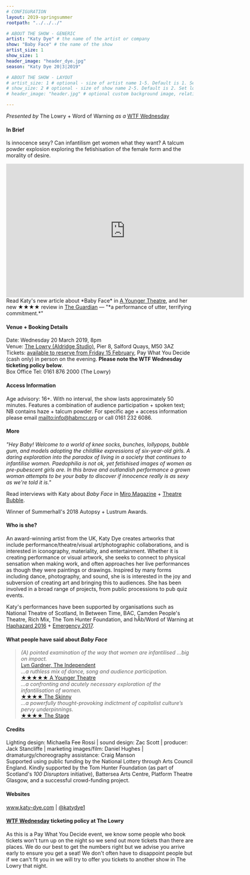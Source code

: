 ```yaml
---
# CONFIGURATION
layout: 2019-springsummer
rootpath: "../../../"

# ABOUT THE SHOW - GENERIC
artist: "Katy Dye" # the name of the artist or company
show: "Baby Face" # the name of the show
artist_size: 1
show_size: 1
header_image: "header_dye.jpg"    
season: "Katy Dye 20|3|2019"

# ABOUT THE SHOW - LAYOUT
# artist_size: 1 # optional - size of artist name 1-5. Default is 1. Set longer names to lower values
# show_size: 2 # optional - size of show name 2-5. Default is 2. Set longer names to lower values
# header_image: "header.jpg" # optional custom background image, relative to current page

---
```

*Presented by* The Lowry + Word of Warning *as a* <a href="http://thelowry.com/about-us/festivals-projects/take-a-risk/wtf-wednesday" target="_blank">WTF Wednesday</a>
         
#### In Brief      
Is innocence sexy? Can infantilism get women what they want? A talcum powder explosion exploring the fetishisation of the female form and the morality of desire.       
        
<iframe src="http://player.vimeo.com/video/319703157" width="640" height="360" frameborder="0" allowfullscreen></iframe>        
<br>        
Read Katy's new article about *Baby Face* in <a href="http://www.ayoungertheatre.com/wailing-kicking-crying-drooling-is-this-sexy-is-this-really-what-you-want" target="_blank">A Younger Theatre</a>, and her new ★★★★ review in <a href="http://www.theguardian.com/stage/2019/mar/01/baby-face-review-terrifying-take-on-the-infantilisation-of-women-theatre-deli-sheffield" target="_blank">The Guardian</a> — "*a performance of utter, terrifying commitment.*"          
        
#### Venue + Booking Details           
Date: Wednesday 20 March 2019, 8pm        
Venue: <a href="http://thelowry.com/visit-lowry/how-to-get-here" target="_blank">The Lowry (Aldridge Studio)</a>, Pier 8, Salford Quays, M50 3AZ         
Tickets: <a href="http://www.thelowry.com/whats-on/wtf-wednesday-katy-dye-babyface" target="_blank">available to reserve from Friday 15 February</a>, Pay What You Decide (cash only) in person on the evening. **Please note the WTF Wednesday ticketing policy below**.          
Box Office Tel: 0161 876 2000 (The Lowry)          
          
#### Access Information        
Age advisory: 16+. With no interval, the show lasts approximately 50 minutes. Features a combination of audience participation + spoken text; NB contains haze + talcum powder. For specific age + access information please email <mailto:info@habmcr.org> or call 0161 232 6086.     
             
#### More         
*"Hey Baby! Welcome to a world of knee socks, bunches, lollypops, bubble gum, and models adopting the childlike expressions of six-year-old girls. A daring exploration into the paradox of living in a society that continues to infantilise women. Paedophilia is not ok, yet fetishised images of women as pre-pubescent girls are. In this brave and outlandish performance a grown woman attempts to be your baby to discover if innocence really is as sexy as we're told it is."*           
              
Read interviews with Katy about *Baby Face* in <a href="http://www.miromagazine.com/theatre/edinburgh-2018-spotlight-baby-face" target="_blank">Miro Magazine</a> + <a href="http://www.theatrebubble.com/2018/07/edinburgh-fringe-2018-interview-with-katy-dye" target="_blank">Theatre Bubble</a>.            
           
Winner of Summerhall's 2018 Autopsy + Lustrum Awards.        
         
#### Who is she?        
An award-winning artist from the UK, Katy Dye creates artworks that include performance/theatre/visual art/photographic collaborations, and is interested in iconography, materiality, and entertainment. Whether it is creating performance or visual artwork, she seeks to connect to physical sensation when making work, and often approaches her live performances as though they were paintings or drawings. Inspired by many forms including dance, photography, and sound, she is is interested in the joy and subversion of creating art and bringing this to audiences. She has been involved in a broad range of projects, from public processions to pub quiz events.           
         
Katy's performances have been supported by organisations such as National Theatre of Scotland, In Between Time, BAC, Camden People's Theatre, Rich Mix, The Tom Hunter Foundation, and hÅb/Word of Warning at [Haphazard 2016](/archive/2016-haphazard/programme) + [Emergency 2017](/archive/2017-emergency/evening).        
           
#### What people have said about *Baby Face*         
>*(A) pointed examination of the way that women are infantilised …big on impact.*<br><a href="http://www.independent.co.uk/arts-entertainment/comedy/reviews/edinburgh-festival-2018-fringe-shows-review-lyn-gardner-everything-not-saved-lights-over-tesco-a8500736.html" target="_blank">Lyn Gardner, The Independent</a><br>*…a ruthless mix of dance, song and audience participation.*<br><a href="http://www.ayoungertheatre.com/review-edinburgh-fringe-festival-baby-face-summerhall" target="_blank">★★★★★ A Younger Theatre</a><br>*…a confronting and acutely necessary exploration of the infantilisation of women.*<br><a href="http://www.theskinny.co.uk/festivals/edinburgh-fringe/theatre/baby-face-summerhall" target="_blank">★★★★ The Skinny</a><br>*…a powerfully thought-provoking indictment of capitalist culture’s pervy underpinnings.*<br><a href="http://www.thestage.co.uk/reviews/2018/baby-face-review-summerhall-edinburgh-effectively-disturbing-performance-piece" target="_blank">★★★★ The Stage</a>        
        
#### Credits          
Lighting design: Michaella Fee Rossi | sound design: Zac Scott | producer: Jack Stancliffe | marketing images/film: Daniel Hughes | dramaturgy/choreography assistance: Craig Manson<br>Supported using public funding by the National Lottery through Arts Council England. Kindly supported by the Tom Hunter Foundation (as part of Scotland's *100 Disruptors* initiative), Battersea Arts Centre, Platform Theatre Glasgow, and a successful crowd-funding project.         
           
#### Websites          
<a href="http://www.katy-dye.com/baby-face" target="_blank">www.katy-dye.com</a> | <a href="http://twitter.com/katydye1" target="_blank">@katydye1</a>        
        
#### <a href="http://thelowry.com/about-us/festivals-projects/take-a-risk/wtf-wednesday" target="_blank">WTF Wednesday</a> ticketing policy at The Lowry         
As this is a Pay What You Decide event, we know some people who book tickets won't turn up on the night so we send out more tickets than there are places. We do our best to get the numbers right but we advise you arrive early to ensure you get a seat! We don't often have to disappoint people but if we can't fit you in we will try to offer you tickets to another show in The Lowry that night.
